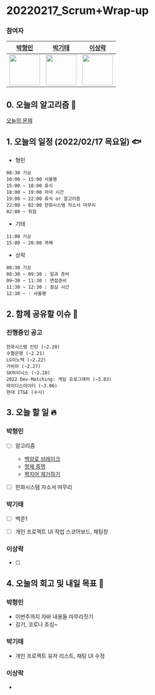# 20220217_Scrum+Wrap-up

### 참여자

| [박형민](https://github.com/npnppn)  | [박기태](https://github.com/idiot-kitto)   | [이상락](https://github.com/SangRakee)  |
| :------: | :------: | :------:
|<img src="https://github.com/npnppn.png" width="80"> | <img src="https://github.com/idiot-kitto.png" width="80">|<img src="https://github.com/SangRakee.png" width="80">

## 0. 오늘의 알고리즘 🎈
[오늘의 문제](
https://github.com/tony9402/baekjoon/blob/main/picked.md) 



## 1. 오늘의 일정 (2022/02/17 목요일) 🐟

- 형민
```
08:30 기상
10:00 ~ 15:00 서울행
15:00 ~ 18:00 휴식
18:00 ~ 19:00 저녁 시간
19:00 ~ 22:00 휴식 or 알고리즘
22:00 ~ 02:00 한화시스템 자소서 마무리
02:00 ~ 취침
```

- 기태
```
11:00 기상
15:00 ~ 20:00 까페
```

- 상락
```
08:30 기상
08:30 ~ 09:30 : 일과 준비
09~30 ~ 11:30 : 면접준비
11:30 ~ 12:30 : 점심 시간
12:30 ~ : 서울행
```

## 2. 함께 공유할 이슈 💌



### 진행중인 공고
```
한화시스템 인턴 (~2.20)
수협은행 (~2.21)
LG이노텍 (~2.22)
가비아 (~2.27)
SK하이닉스 (~2.28)
2022 Dev-Matching: 게임 프로그래머 (~3.03)
마이다스아이티 (~3.06)
현대 IT&E (수시)

```



## 3. 오늘 할 일 🔥



### 박형민
- [ ] 알고리즘
    - [백양로 브레이크](https://www.acmicpc.net/problem/11562)
    - [명제 증명](https://www.acmicpc.net/problem/2224)
    - [짝지어 제거하기](https://programmers.co.kr/learn/courses/30/lessons/12973)
- [ ] 한화시스템 자소서 마무리


### 박기태
- [ ] 백준1
- [ ] 개인 프로젝트 UI 작업 스코어보드, 채팅창



### 이상락
- [ ]




## 4. 오늘의 회고 및 내일 목표 🎈


### 박형민

- 이번주까지 자바 내용들 마무리짓기
- 감기, 코로나 조심~

### 박기태

- 개인 프로젝트 유저 리스트, 채팅 UI 수정

### 이상락
- 
